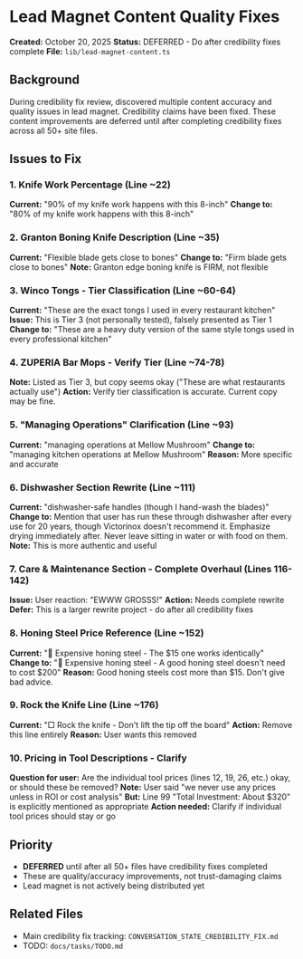 # Lead Magnet Content Quality Fixes
**Created:** October 20, 2025
**Status:** DEFERRED - Do after credibility fixes complete
**File:** `lib/lead-magnet-content.ts`

## Background
During credibility fix review, discovered multiple content accuracy and quality issues in lead magnet. Credibility claims have been fixed. These content improvements are deferred until after completing credibility fixes across all 50+ site files.

## Issues to Fix

### 1. Knife Work Percentage (Line ~22)
**Current:** "90% of my knife work happens with this 8-inch"
**Change to:** "80% of my knife work happens with this 8-inch"

### 2. Granton Boning Knife Description (Line ~35)
**Current:** "Flexible blade gets close to bones"
**Change to:** "Firm blade gets close to bones"
**Note:** Granton edge boning knife is FIRM, not flexible

### 3. Winco Tongs - Tier Classification (Line ~60-64)
**Current:** "These are the exact tongs I used in every restaurant kitchen"
**Issue:** This is Tier 3 (not personally tested), falsely presented as Tier 1
**Change to:** "These are a heavy duty version of the same style tongs used in every professional kitchen"

### 4. ZUPERIA Bar Mops - Verify Tier (Line ~74-78)
**Note:** Listed as Tier 3, but copy seems okay ("These are what restaurants actually use")
**Action:** Verify tier classification is accurate. Current copy may be fine.

### 5. "Managing Operations" Clarification (Line ~93)
**Current:** "managing operations at Mellow Mushroom"
**Change to:** "managing kitchen operations at Mellow Mushroom"
**Reason:** More specific and accurate

### 6. Dishwasher Section Rewrite (Line ~111)
**Current:** "dishwasher-safe handles (though I hand-wash the blades)"
**Change to:** Mention that user has run these through dishwasher after every use for 20 years, though Victorinox doesn't recommend it. Emphasize drying immediately after. Never leave sitting in water or with food on them.
**Note:** This is more authentic and useful

### 7. Care & Maintenance Section - Complete Overhaul (Lines 116-142)
**Issue:** User reaction: "EWWW GROSSS!"
**Action:** Needs complete rewrite
**Defer:** This is a larger rewrite project - do after all credibility fixes

### 8. Honing Steel Price Reference (Line ~152)
**Current:** "🚫 Expensive honing steel - The $15 one works identically"
**Change to:** "🚫 Expensive honing steel - A good honing steel doesn't need to cost $200"
**Reason:** Good honing steels cost more than $15. Don't give bad advice.

### 9. Rock the Knife Line (Line ~176)
**Current:** "□ Rock the knife - Don't lift the tip off the board"
**Action:** Remove this line entirely
**Reason:** User wants this removed

### 10. Pricing in Tool Descriptions - Clarify
**Question for user:** Are the individual tool prices (lines 12, 19, 26, etc.) okay, or should these be removed?
**Note:** User said "we never use any prices unless in ROI or cost analysis"
**But:** Line 99 "Total Investment: About $320" is explicitly mentioned as appropriate
**Action needed:** Clarify if individual tool prices should stay or go

## Priority
- **DEFERRED** until after all 50+ files have credibility fixes completed
- These are quality/accuracy improvements, not trust-damaging claims
- Lead magnet is not actively being distributed yet

## Related Files
- Main credibility fix tracking: `CONVERSATION_STATE_CREDIBILITY_FIX.md`
- TODO: `docs/tasks/TODO.md`
